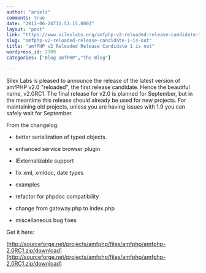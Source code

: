 ```yaml
---
author: "ariels"
comments: true
date: "2011-06-24T15:52:15.000Z"
layout: "post"
link: "https://www.silexlabs.org/amfphp-v2-reloaded-release-candidate-1-is-out/"
slug: "amfphp-v2-reloaded-release-candidate-1-is-out"
title: "amfPHP v2 Reloaded Release Candidate 1 is out"
wordpress_id: 2709
categories: ["Blog amfPHP","The Blog"]

---
```

Silex Labs is pleased to announce the release of the latest version of amfPHP v2.0 "reloaded", the first release candidate. Hence the beautiful name, v2.0RC1. The final release for v2.0 is planned for September, but in the meantime this release should already be used for new projects. For maintaining old projects, unless you are having issues with 1.9 you can safely wait for September.

From the changelog:




  * better serialization of typed objects.


  * enhanced service browser plugin


  * IExternalizable support


  * fix xml, xmldoc, date types


  * examples


  * refactor for phpdoc compatibility


  * change from gateway.php to index.php


  * miscellaneous bug fixes


Get it here:

[http://sourceforge.net/projects/amfphp/files/amfphp/amfphp-2.0RC1.zip/download](http://sourceforge.net/projects/amfphp/files/amfphp/amfphp-2.0RC1.zip/download)

